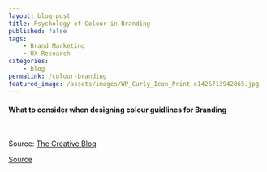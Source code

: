 ```yaml
---
layout: blog-post
title: Psychology of Colour in Branding
published: false
tags: 
    - Brand Marketing
    - UX Research
categories:
    - blog
permalink: /colour-branding
featured_image: /assets/images/WP_Curly_Icon_Print-e1426713942865.jpg
---
```

#### What to consider when designing colour guidlines for Branding

&nbsp;

Source: [The Creative Bloq][2]

[][3]

[Source][4]

 [1]: http://curlydesigner.com/wp-content/uploads/2015/09/The-Power-of-Color-in-Branding-Infographic-US.jpg
 [2]: http://www.creativebloq.com/infographic/power-colour-branding-81516441?utm_source=Adestra&utm_medium=email&utm_campaign=12574&utm_term=8368889&utm_content=39977
 [3]: http://curlydesigner.com/wp-content/uploads/2015/09/color-emotion.jpg
 [4]: http://www.helpscout.net/blog/psychology-of-color/
